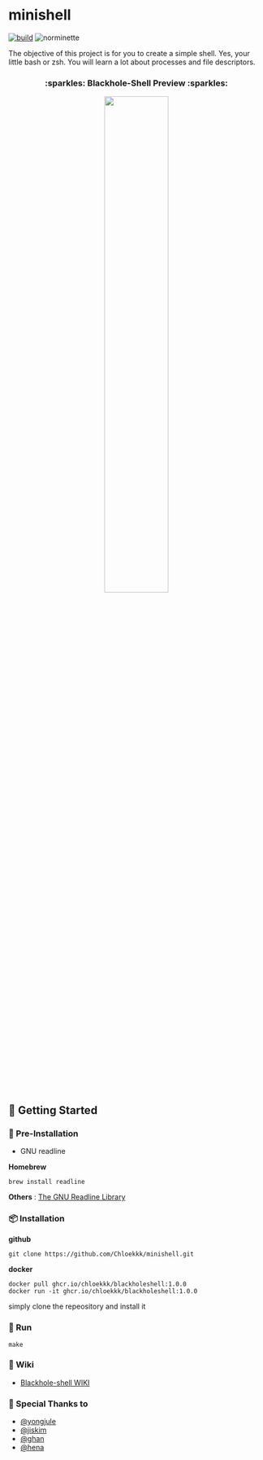 # minishell
[![build](https://github.com/Chloekkk/minishell/actions/workflows/build.yml/badge.svg)](https://github.com/Chloekkk/minishell/actions/workflows/build.yml)
![norminette](https://github.com/Chloekkk/minishell/workflows/norminette/badge.svg)

The objective of this project is for you to create a simple shell. Yes, your little bash or zsh. You will learn a lot about processes and file descriptors.

<h3 align="center">
  <p align="center">:sparkles: Blackhole-Shell Preview :sparkles:</p>
   <img width="50%" src="https://user-images.githubusercontent.com/51353146/177104676-e7b2fc40-2ce7-40b3-95f3-9dbb5e7fe92f.gif" />
</h3>

## 🚩 Getting Started

### :seedling: Pre-Installation
- GNU readline

**Homebrew**
```shell
brew install readline
```

**Others** : [The GNU Readline Library](https://tiswww.case.edu/php/chet/readline/rltop.html)


### 📦 Installation
**github**
```shell
git clone https://github.com/Chloekkk/minishell.git
```

**docker**
```shell
docker pull ghcr.io/chloekkk/blackholeshell:1.0.0
docker run -it ghcr.io/chloekkk/blackholeshell:1.0.0
```

simply clone the repeository and install it


### 🚀 Run

```shell
make
```

### 📖 Wiki
- [Blackhole-shell WIKI](https://github.com/Chloekkk/minishell/wiki)

### :tada: Special Thanks to
- [@yongjule](https://github.com/yongjulejule)
- [@jiskim](https://github.com/jis-kim)
- [@ghan](https://github.com/42ghan)
- [@hena]()
